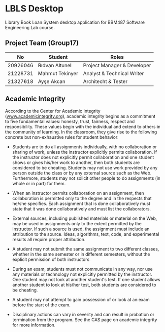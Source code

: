 # LBLS Desktop
Library Book Loan System desktop application for BBM487 Software Engineering Lab course.

## Project Team (Group17)

| No            | Student         | Roles |
| ------------- |---------------| -----|
| 20926046      | Rıdvan Altunel  | Project Manager & Developer |
| 21228731      | Mahmut Tekinyer |   Analyst & Technical Writer |
| 21327618      | Ayşe Akcan      |   Architecht & Tester |

## Academic Integrity

According to the Center for Academic Integrity (www.academicintegrity.org), academic integrity begins as a commitment to five fundamental values: honesty, trust, fairness, respect and responsibility. These values begin with the individual and extend to others in the community of learning. In the classroom, they give rise to the following concrete but non-exhaustive rules for student behavior:

+ Students are to do all assignments individually, with no collaboration or sharing of work, unless the instructor explicitly permits collaboration. If the instructor does not explicitly permit collaboration and one student shows or gives his/her work to another, then both students are considered to be cheating. Students may not use work provided by any person outside the class or by any external source such as the Web. Furthermore, students may not solicit other people to do assignments (in whole or in part) for them.

+ When an instructor permits collaboration on an assignment, then collaboration is permitted only to the degree and in the respects that he/she specifies. Each assignment that is done collaboratively must state that it was done collaboratively and must list the collaborators.

+ External sources, including published materials or material on the Web, may be used in assignments only to the extent permitted by the instructor. If such a source is used, the assignment must include an attribution to the source. Ideas, algorithms, text, code, and experimental results all require proper attribution.

+ A student may not submit the same assignment to two different classes, whether in the same semester or in different semesters, without the explicit permission of both instructors.

+ During an exam, students must not communicate in any way, nor use any materials or technology not explicitly permitted by the instructor. One student may not look at another student's test. If one student allows another student to look at his/her test, both students are considered to be cheating.

+ A student may not attempt to gain possession of or look at an exam before the start of the exam.

+ Disciplinary actions can vary in severity and can result in probation or termination from the program. See the CAS page on academic integrity for more information.
